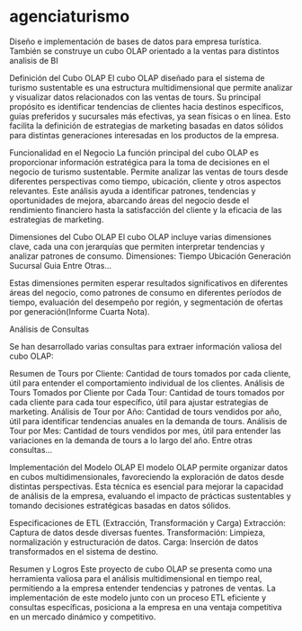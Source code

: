 # agenciaturismo
Diseño e implementación de bases de datos para empresa turística. También se construye un cubo OLAP orientado a la ventas para distintos analisis de BI

Definición del Cubo OLAP
El cubo OLAP diseñado para el sistema de turismo sustentable es una estructura multidimensional que permite analizar y visualizar datos relacionados con las ventas de tours. Su principal propósito es identificar tendencias de clientes hacia destinos específicos, guías preferidos y sucursales más efectivas, ya sean físicas o en línea. Esto facilita la definición de estrategias de marketing basadas en datos sólidos para distintas generaciones interesadas en los productos de la empresa​​.

Funcionalidad en el Negocio
La función principal del cubo OLAP es proporcionar información estratégica para la toma de decisiones en el negocio de turismo sustentable. Permite analizar las ventas de tours desde diferentes perspectivas como tiempo, ubicación, cliente y otros aspectos relevantes. Este análisis ayuda a identificar patrones, tendencias y oportunidades de mejora, abarcando áreas del negocio desde el rendimiento financiero hasta la satisfacción del cliente y la eficacia de las estrategias de marketing​​.

Dimensiones del Cubo OLAP
El cubo OLAP incluye varias dimensiones clave, cada una con jerarquías que permiten interpretar tendencias y analizar patrones de consumo.
Dimensiones:
  Tiempo
  Ubicación
  Generación
  Sucursal
  Guia
  Entre Otras...

Estas dimensiones permiten esperar resultados significativos en diferentes áreas del negocio, como patrones de consumo en diferentes períodos de tiempo, evaluación del desempeño por región, y segmentación de ofertas por generación​(Informe Cuarta Nota)​.

Análisis de Consultas

Se han desarrollado varias consultas para extraer información valiosa del cubo OLAP:

Resumen de Tours por Cliente: Cantidad de tours tomados por cada cliente, útil para entender el comportamiento individual de los clientes.
Análisis de Tours Tomados por Cliente por Cada Tour: Cantidad de tours tomados por cada cliente para cada tour específico, útil para ajustar estrategias de marketing​.
Análisis de Tour por Año: Cantidad de tours vendidos por año, útil para identificar tendencias anuales en la demanda de tours​​.
Análisis de Tour por Mes: Cantidad de tours vendidos por mes, útil para entender las variaciones en la demanda de tours a lo largo del año​.
Entre otras consultas...

Implementación del Modelo OLAP
El modelo OLAP permite organizar datos en cubos multidimensionales, favoreciendo la exploración de datos desde distintas perspectivas. Esta técnica es esencial para mejorar la capacidad de análisis de la empresa, evaluando el impacto de prácticas sustentables y tomando decisiones estratégicas basadas en datos sólidos​.

Especificaciones de ETL (Extracción, Transformación y Carga)
Extracción: Captura de datos desde diversas fuentes.
Transformación: Limpieza, normalización y estructuración de datos.
Carga: Inserción de datos transformados en el sistema de destino​.

Resumen y Logros
Este proyecto de cubo OLAP se presenta como una herramienta valiosa para el análisis multidimensional en tiempo real, permitiendo a la empresa entender tendencias y patrones de ventas. La implementación de este modelo junto con un proceso ETL eficiente y consultas específicas, posiciona a la empresa en una ventaja competitiva en un mercado dinámico y competitivo​.






